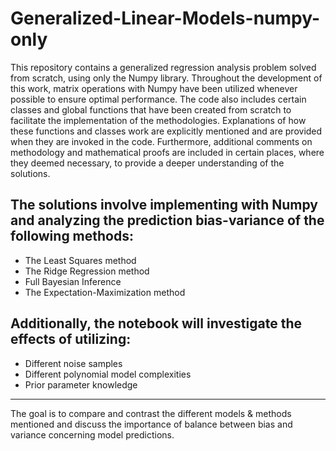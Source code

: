 # Generalized-Linear-Models-numpy-only
This repository contains a generalized regression analysis problem solved from scratch, using only the Numpy library. Throughout the development of this work, matrix operations with Numpy have been utilized whenever possible to ensure optimal performance. The code also includes certain classes and global functions that have been created from scratch to facilitate the implementation of the methodologies. Explanations of how these functions and classes work are explicitly mentioned and are provided when they are invoked in the code. Furthermore, additional comments on methodology and mathematical proofs are included in certain places, where they deemed necessary, to provide a deeper understanding of the solutions.

The solutions involve implementing with Numpy and analyzing the prediction bias-variance of the following methods:
---
- The Least Squares method
- The Ridge Regression method
- Full Bayesian Inference
- The Expectation-Maximization method

Additionally, the notebook will investigate the effects of utilizing:
---
- Different noise samples
- Different polynomial model complexities
- Prior parameter knowledge
---
The goal is to compare and contrast the different models & methods mentioned and discuss the importance of balance between bias and variance concerning model predictions.
